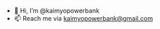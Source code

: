 - 👋 Hi, I’m @kaimyopowerbank
- 📫 Reach me via kaimyopowerbank@gmail.com

<!---
kaimyopowerbank/kaimyopowerbank is a ✨ special ✨ repository because its `README.md` (this file) appears on your GitHub profile.
You can click the Preview link to take a look at your changes.
--->
